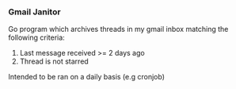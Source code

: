 ### Gmail Janitor

Go program which archives threads in my gmail inbox matching the following criteria:

1. Last message received >= 2 days ago
2. Thread is not starred

Intended to be ran on a daily basis (e.g cronjob)
